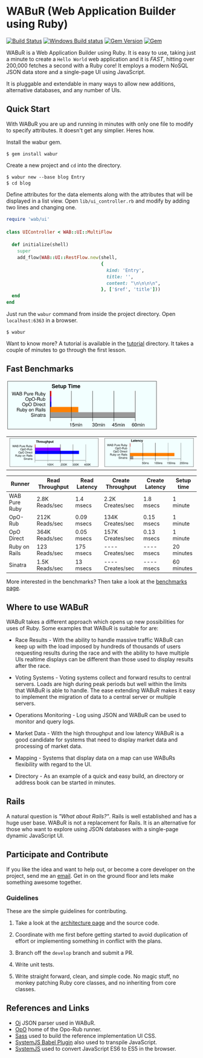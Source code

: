 # WABuR (Web Application Builder using Ruby)

[![Build Status](https://img.shields.io/travis/ohler55/wabur/develop.svg)](http://travis-ci.org/ohler55/wabur?branch=develop)
[![Windows Build status](https://img.shields.io/appveyor/ci/ohler55/wabur/develop.svg?label=Windows%20build)](https://ci.appveyor.com/project/ohler55/wabur/branch/develop)
[![Gem Version](https://badge.fury.io/rb/wabur.svg)](https://rubygems.org/gems/wabur)
[![Gem](https://img.shields.io/gem/dt/wabur.svg)](https://rubygems.org/gems/wabur)

WABuR is a Web Application Builder using Ruby. It is easy to use, taking just
a minute to create a `Hello World` web application and it is _FAST_, hitting
over 200,000 fetches a second with a Ruby core! It employs a modern NoSQL JSON
data store and a single-page UI using JavaScript.

It is pluggable and extendable in many ways to allow new additions,
alternative databases, and any number of UIs.

## Quick Start

With WABuR you are up and running in minutes with only one file to modify to
specify attributes. It doesn't get any simplier. Heres how.

Install the wabur gem.

```
$ gem install wabur
```

Create a new project and `cd` into the directory.

```
$ wabur new --base blog Entry
$ cd blog
```

Define attributes for the data elements along with the attributes that will be
displayed in a list view. Open `lib/ui_controller.rb` and modify by adding two
lines and changing one.

```ruby
require 'wab/ui'

class UIController < WAB::UI::MultiFlow

  def initialize(shell)
    super
    add_flow(WAB::UI::RestFlow.new(shell,
                                   {
                                     kind: 'Entry',
                                     title: '',
                                     content: "\n\n\n\n",
                                   }, ['$ref', 'title']))
  end
end
```

Just run the `wabur` command from inside the project directory. Open
`localhost:6363` in a browser.

```
$ wabur
```

Want to know more? A tutorial is available in the [tutorial](tutorial/README.md)
directory. It takes a couple of minutes to go through the first lesson.

## Fast Benchmarks

<img src="pages/setup.svg" width="400">
<table>
<tr><td><img src="pages/throughput.svg" width="400"></td><td><img src="pages/latency.svg" width="400"></td></tr>
</table>

| Runner        | Read Throughput | Read Latency | Create Throughput | Create Latency | Setup time |
| ------------- | --------------- | ------------ | ----------------- | -------------- | ---------- |
| WAB Pure Ruby | 2.8K Reads/sec  | 1.4 msecs    | 2.2K Creates/sec  | 1.8 msecs      |  1 minute  |
| OpO-Rub       | 212K Reads/sec  | 0.09 msecs   | 134K Creates/sec  | 0.15 msecs     |  1 minute  |
| OpO Direct    | 364K Reads/sec  | 0.05 msecs   | 157K Creates/sec  | 0.13 msecs     |  1 minute  |
| Ruby on Rails |  123 Reads/sec  | 175 msecs    | ---- Creates/sec  | ---- msecs     | 20 minutes |
| Sinatra       | 1.5K Reads/sec  |  13 msecs    | ---- Creates/sec  | ---- msecs     | 60 minutes |

More interested in the benchmarks? Then take a look at the [benchmarks page](benchmarks/README.md).

## Where to use WABuR

WABuR takes a different approach which opens up new possibilities for uses of
Ruby. Some examples that WABuR is suitable for are:

 * Race Results - With the ability to handle massive traffic WABuR can keep up
   with the load imposed by hundreds of thousands of users requesting results
   during the race and with the ability to have multiple UIs realtime displays
   can be different than those used to display results after the race.

 * Voting Systems - Voting systems collect and forward results to central
   servers. Loads are high during peak periods but well within the limits that
   WABuR is able to handle. The ease extending WABuR makes it easy to
   implement the migration of data to a central server or multiple servers.

 * Operations Monitoring - Log using JSON and WABuR can be used to monitor and
   query logs.

 * Market Data - With the high throughput and low latency WABuR is a good
   candidate for systems that need to display market data and processing of
   market data.

 * Mapping - Systems that display data on a map can use WABuRs flexibility
   with regard to the UI.

 * Directory - As an example of a quick and easy build, an directory or
   address book can be started in minutes.

## Rails

A natural question is *"What about Rails?"*. Rails is well established and has
a huge user base. WABuR is not a replacement for Rails. It is an alternative
for those who want to explore using JSON databases with a single-page dynamic
JavaScript UI.

## Participate and Contribute

If you like the idea and want to help out, or become a core developer on the
project, send me an [email](mailto:peter@ohler.com). Get in on the ground floor
and lets make something awesome together.

### Guidelines

These are the simple guidelines for contributing.

1. Take a look at the [architecture page](pages/Architecture.md) and the source code.

2. Coordinate with me first before getting started to avoid duplication of
   effort or implementing something in conflict with the plans.

3. Branch off the `develop` branch and submit a PR.

4. Write unit tests.

5. Write straight forward, clean, and simple code. No magic stuff, no monkey
   patching Ruby core classes, and no inheriting from core classes.

## References and Links

 - [Oj](https://github.com/ohler55/oj) JSON parser used in WABuR.
 - [OpO](http://opo.technology) home of the Opo-Rub runner.
 - [Sass](http://sass-lang.com) used to build the reference implementation UI CSS.
 - [SystemJS Babel Plugin](https://github.com/systemjs/plugin-babel) also used to transpile JavaScript.
 - [SystemJS](https://github.com/systemjs/systemjs) used to convert JavaScript ES6 to ES5 in the browser.